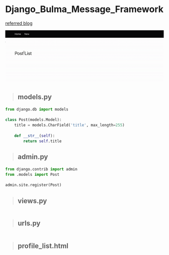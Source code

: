 # Django_Bulma_Message_Framework

[referred blog](https://narito.ninja/blog/detail/120/)

![message-framework-bulma](message-framework-bulma.gif)

> ## models.py
``` python
from django.db import models

class Post(models.Model):
    title = models.CharField('title', max_length=255)

    def __str__(self):
        return self.title
```

> ## admin.py
``` python
from django.contrib import admin
from .models import Post

admin.site.register(Post)
```

> ## views.py
``` python

```

> ## urls.py
``` python

```

> ## profile_list.html
``` python

```
